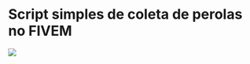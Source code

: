 <h1>Script simples de coleta de perolas no FIVEM</h1>

<img src="https://user-images.githubusercontent.com/70814948/147904825-aad19160-7cb0-4780-9658-21c990d8f9ef.jpg">
